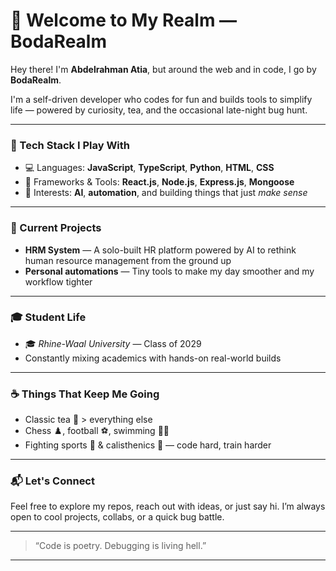 # 👋 Welcome to My Realm — BodaRealm

Hey there! I'm **Abdelrahman Atia**, but around the web and in code, I go by **BodaRealm**.

I'm a self-driven developer who codes for fun and builds tools to simplify life — powered by curiosity, tea, and the occasional late-night bug hunt.

---

### 🧠 Tech Stack I Play With
- 💻 Languages: **JavaScript**, **TypeScript**, **Python**, **HTML**, **CSS**
- 🔧 Frameworks & Tools: **React.js**, **Node.js**, **Express.js**, **Mongoose**
- 🤖 Interests: **AI**, **automation**, and building things that just *make sense*

---

### 🚀 Current Projects
- **HRM System** — A solo-built HR platform powered by AI to rethink human resource management from the ground up
- **Personal automations** — Tiny tools to make my day smoother and my workflow tighter

---

### 🎓 Student Life
- 🎓 *Rhine-Waal University* — Class of 2029
- Constantly mixing academics with hands-on real-world builds

---

### ☕ Things That Keep Me Going
- Classic tea 🍵 > everything else
- Chess ♟️, football ⚽, swimming 🏊‍♂️
- Fighting sports 🥋 & calisthenics 💪 — code hard, train harder

---

### 📬 Let's Connect
Feel free to explore my repos, reach out with ideas, or just say hi. I’m always open to cool projects, collabs, or a quick bug battle.

---

> “Code is poetry. Debugging is living hell.”

---
